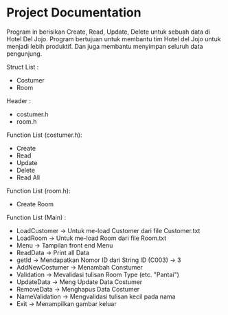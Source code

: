 # Project Documentation

Program in berisikan Create, Read, Update, Delete untuk sebuah data di Hotel Del Jojo. Program bertujuan untuk membantu tim Hotel del Jojo untuk menjadi lebih produktif. Dan juga membantu menyimpan seluruh data pengunjung.

Struct List :

- Costumer
- Room

Header :

- costumer.h
- room.h

Function List (costumer.h):

- Create
- Read
- Update
- Delete
- Read All

Function List (room.h):

- Create Room

Function List (Main) :

- LoadCustomer -> Untuk me-load Customer dari file Customer.txt
- LoadRoom -> Untuk me-load Room dari file Room.txt
- Menu -> Tampilan front end Menu
- ReadData -> Print all Data
- getId -> Mendapatkan Nomor ID dari String ID (C003) -> 3
- AddNewCostumer -> Menambah Constumer
- Validation -> Mevalidasi tulisan Room Type (etc. "Pantai")
- UpdateData -> Meng Update Data Costumer
- RemoveData -> Menghapus Data Costumer
- NameValidation -> Mengvalidasi tulisan kecil pada nama
- Exit -> Menampilkan gambar keluar
